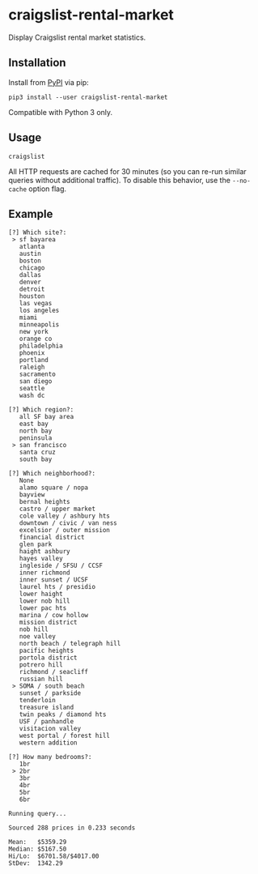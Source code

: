 # craigslist-rental-market

Display Craigslist rental market statistics.

Installation
-------------

Install from [PyPI](https://pypi.python.org/pypi/craigslist-rental-market) via pip:

    pip3 install --user craigslist-rental-market

Compatible with Python 3 only.

Usage
------

    craigslist

All HTTP requests are cached for 30 minutes (so you can re-run similar queries without additional traffic). To disable this behavior, use the `--no-cache` option flag.

Example
--------

    [?] Which site?: 
     > sf bayarea
       atlanta
       austin
       boston
       chicago
       dallas
       denver
       detroit
       houston
       las vegas
       los angeles
       miami
       minneapolis
       new york
       orange co
       philadelphia
       phoenix
       portland
       raleigh
       sacramento
       san diego
       seattle
       wash dc
    
    [?] Which region?: 
       all SF bay area
       east bay
       north bay
       peninsula
     > san francisco
       santa cruz
       south bay
    
    [?] Which neighborhood?: 
       None
       alamo square / nopa
       bayview
       bernal heights
       castro / upper market
       cole valley / ashbury hts
       downtown / civic / van ness
       excelsior / outer mission
       financial district
       glen park
       haight ashbury
       hayes valley
       ingleside / SFSU / CCSF
       inner richmond
       inner sunset / UCSF
       laurel hts / presidio
       lower haight
       lower nob hill
       lower pac hts
       marina / cow hollow
       mission district
       nob hill
       noe valley
       north beach / telegraph hill
       pacific heights
       portola district
       potrero hill
       richmond / seacliff
       russian hill
     > SOMA / south beach
       sunset / parkside
       tenderloin
       treasure island
       twin peaks / diamond hts
       USF / panhandle
       visitacion valley
       west portal / forest hill
       western addition
    
    [?] How many bedrooms?: 
       1br
     > 2br
       3br
       4br
       5br
       6br
    
    Running query...
    
    Sourced 288 prices in 0.233 seconds
    
    Mean:	$5359.29
    Median:	$5167.50
    Hi/Lo:	$6701.58/$4017.00
    StDev:	1342.29
